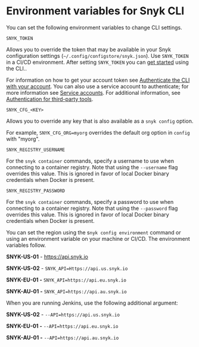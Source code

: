 # Environment variables for Snyk CLI

You can set the following environment variables to change CLI settings.

`SNYK_TOKEN`

Allows you to override the token that may be available in your Snyk configuration settings (`~/.config/configstore/snyk.json`). Use `SNYK_TOKEN` in a CI/CD environment. After setting `SNYK_TOKEN` you can [get started](../getting-started-with-the-snyk-cli.md) using the CLI..

For information on how to get your account token see [Authenticate the CLI with your account](../authenticate-to-use-the-cli.md). You can also use a service account to authenticate; for more information see [Service accounts](../../enterprise-setup/service-accounts/). For additional information, see [Authentication for third-party tools](../../enterprise-setup/authentication-for-third-party-tools.md).

`SNYK_CFG_<KEY>`

Allows you to override any key that is also available as a `snyk config` option.

For example, `SNYK_CFG_ORG=myorg` overrides the default org option in `config` with "myorg".

`SNYK_REGISTRY_USERNAME`

For the `snyk container` commands, specify a username to use when connecting to a container registry. Note that using the `--username` flag overrides this value. This is ignored in favor of local Docker binary credentials when Docker is present.

`SNYK_REGISTRY_PASSWORD`

For the `snyk container` commands, specify a password to use when connecting to a container registry. Note that using the `--password` flag overrides this value. This is ignored in favor of local Docker binary credentials when Docker is present.

You can set the region using the s`nyk config environment` command or using an environment variable on your machine or CI/CD. The environment variables follow.

**SNYK-US-01** - https://api.snyk.io

**SNYK-US-02** - `SNYK_API=Https://api.us.snyk.io`

**SNYK-EU-01 -** `SNYK_API=https://api.eu.snyk.io`

**SNYK-AU-01 -** `SNYK_API=https://api.au.snyk.io`

When you are running Jenkins, use the following additional argument:

**SNYK-US-02** - `--API=https://api.us.snyk.io`

**SNYK-EU-01 -** `--API=https://api.eu.snyk.io`

**SNYK-AU-01 -** `--API=https://api.au.snyk.io`
